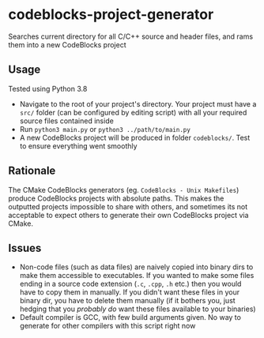 # codeblocks-project-generator
Searches current directory for all C/C++ source and header files, and rams them into a new CodeBlocks project

## Usage

Tested using Python 3.8

- Navigate to the root of your project's directory. Your project must have a `src/` folder (can be configured by editing script) with all your required source files contained inside
- Run `python3 main.py` or `python3 ../path/to/main.py` 
- A new CodeBlocks project will be produced in folder `codeblocks/`. Test to ensure everything went smoothly

## Rationale

The CMake CodeBlocks generators (eg. `CodeBlocks - Unix Makefiles`) produce CodeBlocks projects with absolute paths. This makes the outputted projects impossible to share with others, and sometimes its not acceptable to expect others to generate their own CodeBlocks project via CMake.

## Issues

- Non-code files (such as data files) are naively copied into binary dirs to make them accessible to executables. If you wanted to make some files ending in a source code extension (`.c`, `.cpp`, `.h` etc.) then you would have to copy them in manually. If you didn't want these files in your binary dir, you have to delete them manually (if it bothers you, just hedging that you *probably do* want these files available to your binaries)
- Default compiler is GCC, with few build arguments given. No way to generate for other compilers with this script right now
